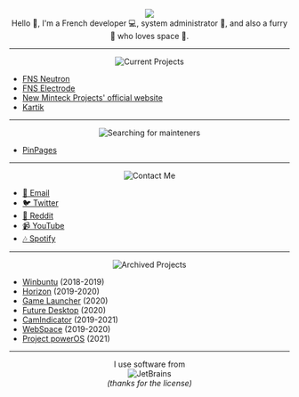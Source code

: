 <p align="center">
  <img src="https://user-images.githubusercontent.com/46352972/116479393-d9018300-a87f-11eb-80bd-7e0b33327e0b.jpg"><br>
  Hello 👋, I'm a French developer 💻, system administrator 🔌, and also a furry 🦊 who loves space 🌠.
</p>

<hr>

<p align="center">
  <img src="https://user-images.githubusercontent.com/46352972/116480267-4e218800-a881-11eb-87c3-b3537a7fdc2b.png" alt="Current Projects">
</p>

* [FNS Neutron](https://github.com/Minteck-Projects/Neutron-Core)
* [FNS Electrode](https://github.com/Minteck-Projects/Electrode)
* [New Minteck Projects' official website](https://github.com/Minteck-Projects/Website)
* [Kartik](https://kartikgame.mooo.com)

<hr>

<p align="center">
  <img src="https://user-images.githubusercontent.com/46352972/116480622-f3d4f700-a881-11eb-9cc1-44786c48d3da.png" alt="Searching for mainteners">
</p>

* [PinPages](https://github.com/Minteck-Projects/PinPages)

<hr>

<p align="center">
  <img src="https://user-images.githubusercontent.com/46352972/116480673-0cdda800-a882-11eb-84fd-64e808fa77b0.png" alt="Contact Me">
</p>

* [📩 Email](mailto:nekostarfan@gmail.com)
* [🐦 Twitter](https://twitter.com/_Minteck)
* [🔔 Reddit](https://reddit.com/user/Minteck)
* [📹 YouTube](https://www.youtube.com/channel/UCfjxe9cs-ovoP1rBVwdMq0Q)
* [🎶 Spotify](https://open.spotify.com/user/6d7k4vmups3jm5hfimr86nkhb)

<hr>

<p align="center">
  <img src="https://user-images.githubusercontent.com/46352972/116480649-02231300-a882-11eb-8d15-681407802165.png" alt="Archived Projects">
</p>

* [Winbuntu](https://github.com/Minteck-Projects/Winbuntu) (2018-2019)
* [Horizon](https://github.com/Minteck-Projects/Horizon) (2019-2020)
* [Game Launcher](https://github.com/Minteck-Projects/Game-Launcher) (2020)
* [Future Desktop](https://github.com/Minteck-Projects/Future-Desktop) (2020)
* [CamIndicator](https://github.com/Minteck-Projects/CamIndicator) (2019-2021)
* [WebSpace](https://github.com/Minteck-Projects/WebSpace-Desktop) (2019-2020)
* [Project powerOS](https://github.com/Minteck-Projects/WebSpace-Desktop) (2021)

<hr>

<p align="center">
  I use software from <br>
  <img alt="JetBrains" src="https://user-images.githubusercontent.com/46352972/116481827-44e5ea80-a884-11eb-9925-67ea1de9b2e1.png"> <br>
  <i>(thanks for the license)</i>
</p>
